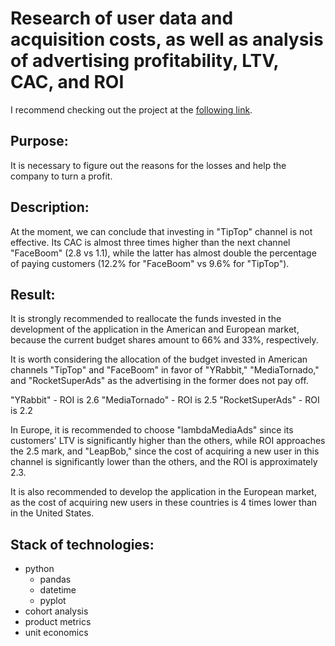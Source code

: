 # Research of user data and acquisition costs, as well as analysis of advertising profitability, LTV, CAC, and ROI

I recommend checking out the project at the [following link](https://nbviewer.org/github/YarValerievich/Project5_business_performance_analysis/blob/main/business_performance_analysis.ipynb).

## Purpose: 

It is necessary to figure out the reasons for the losses and help the company to turn a profit.

## Description: 

At the moment, we can conclude that investing in "TipTop" channel is not effective. Its CAC is almost three times higher than the next channel "FaceBoom" (2.8 vs 1.1), while the latter has almost double the percentage of paying customers (12.2% for "FaceBoom" vs 9.6% for "TipTop").

## Result:

It is strongly recommended to reallocate the funds invested in the development of the application in the American and European market, because the current budget shares amount to 66% and 33%, respectively.

It is worth considering the allocation of the budget invested in American channels "TipTop" and "FaceBoom" in favor of "YRabbit," "MediaTornado," and "RocketSuperAds" as the advertising in the former does not pay off.

"YRabbit" - ROI is 2.6
"MediaTornado" - ROI is 2.5
"RocketSuperAds" - ROI is 2.2

In Europe, it is recommended to choose "lambdaMediaAds" since its customers' LTV is significantly higher than the others, while ROI approaches the 2.5 mark, and "LeapBob," since the cost of acquiring a new user in this channel is significantly lower than the others, and the ROI is approximately 2.3.

It is also recommended to develop the application in the European market, as the cost of acquiring new users in these countries is 4 times lower than in the United States.

## Stack of technologies: 

- python
	- pandas
	- datetime
	- pyplot
- сohort analysis 
- product metrics
- unit economics